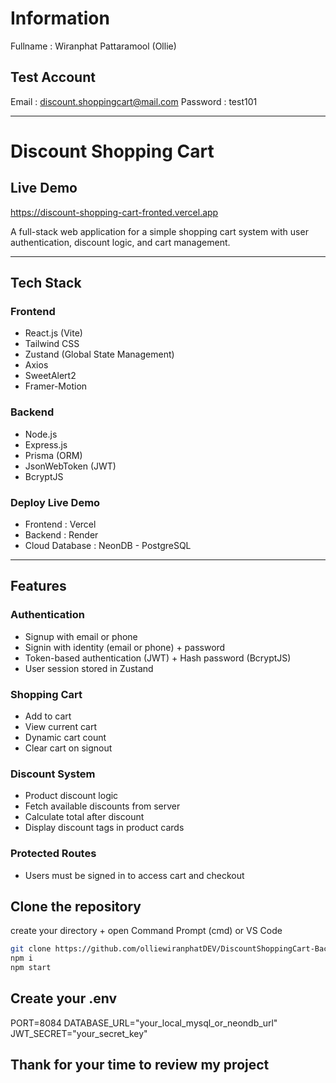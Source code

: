 # Information
Fullname : Wiranphat Pattaramool (Ollie)

## Test Account
Email : discount.shoppingcart@mail.com
Password : test101

---------------

# Discount Shopping Cart

## Live Demo 
https://discount-shopping-cart-fronted.vercel.app

A full-stack web application for a simple shopping cart system with user authentication, discount logic, and cart management.

---
## Tech Stack

### Frontend
- React.js (Vite)
- Tailwind CSS
- Zustand (Global State Management)
- Axios
- SweetAlert2
- Framer-Motion

### Backend
- Node.js
- Express.js
- Prisma (ORM)
- JsonWebToken (JWT)
- BcryptJS

### Deploy Live Demo
- Frontend : Vercel
- Backend : Render
- Cloud Database : NeonDB - PostgreSQL

---
## Features

### Authentication
- Signup with email or phone
- Signin with identity (email or phone) + password
- Token-based authentication (JWT) + Hash password (BcryptJS)
- User session stored in Zustand

### Shopping Cart
- Add to cart
- View current cart
- Dynamic cart count
- Clear cart on signout

### Discount System
- Product discount logic
- Fetch available discounts from server
- Calculate total after discount
- Display discount tags in product cards

### Protected Routes
- Users must be signed in to access cart and checkout

## Clone the repository
create your directory + open Command Prompt (cmd) or VS Code
```bash
git clone https://github.com/olliewiranphatDEV/DiscountShoppingCart-Backend .
npm i
npm start
```

## Create your .env
PORT=8084
DATABASE_URL="your_local_mysql_or_neondb_url"
JWT_SECRET="your_secret_key"


## Thank for your time to review my project
